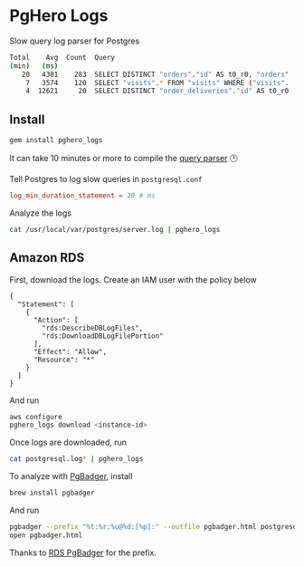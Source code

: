 # PgHero Logs

Slow query log parser for Postgres

```sh
Total    Avg  Count  Query
(min)   (ms)
   20   4381    283  SELECT DISTINCT "orders"."id" AS t0_r0, "orders"
    7   3574    120  SELECT "visits".* FROM "visits" WHERE ("visits".
    4  12621     20  SELECT DISTINCT "order_deliveries"."id" AS t0_r0
```

## Install

```sh
gem install pghero_logs
```

It can take 10 minutes or more to compile the [query parser](https://pganalyze.com/blog/parse-postgresql-queries-in-ruby.html) :clock2:

Tell Postgres to log slow queries in `postgresql.conf`

```conf
log_min_duration_statement = 20 # ms
```

Analyze the logs

```sh
cat /usr/local/var/postgres/server.log | pghero_logs
```

## Amazon RDS

First, download the logs. Create an IAM user with the policy below

```
{
  "Statement": [
    {
      "Action": [
        "rds:DescribeDBLogFiles",
        "rds:DownloadDBLogFilePortion"
      ],
      "Effect": "Allow",
      "Resource": "*"
    }
  ]
}
```

And run

```sh
aws configure
pghero_logs download <instance-id>
```

Once logs are downloaded, run

```sh
cat postgresql.log* | pghero_logs
```

To analyze with [PgBadger](https://github.com/dalibo/pgbadger), install

```sh
brew install pgbadger
```

And run

```sh
pgbadger --prefix "%t:%r:%u@%d:[%p]:" --outfile pgbadger.html postgresql.log*
open pgbadger.html
```

Thanks to [RDS PgBadger](https://github.com/sportngin/rds-pgbadger) for the prefix.
